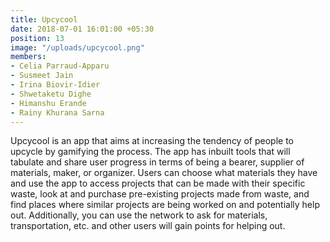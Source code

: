 ```yaml
---
title: Upcycool
date: 2018-07-01 16:01:00 +05:30
position: 13
image: "/uploads/upcycool.png"
members:
- Celia Parraud-Apparu
- Susmeet Jain
- Irina Biovir-Idier
- Shwetaketu Dighe
- Himanshu Erande
- Rainy Khurana Sarna
---
```


Upcycool is an app that aims at increasing the tendency of people to upcycle by gamifying the process. The app has inbuilt tools that will tabulate and share user progress in terms of being a bearer, supplier of materials, maker, or organizer. Users can choose what materials they have and use the app to access projects that can be made with their specific waste, look at and purchase pre-existing projects made from waste, and find places where similar projects are being worked on and potentially help out. Additionally, you can use the network to ask for materials, transportation, etc. and other users will gain points for helping out.
